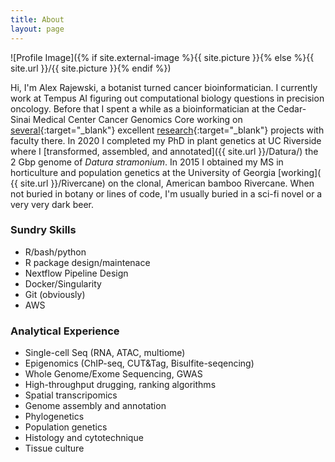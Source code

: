 ```yaml
---
title: About
layout: page
---
```


![Profile Image]({% if site.external-image %}{{ site.picture }}{% else %}{{ site.url }}/{{ site.picture }}{% endif %})

Hi, I'm Alex Rajewski, a botanist turned cancer bioinformatician. I currently work at Tempus AI figuring out computational biology questions in precision oncology. Before that I spent a while as a bioinformatician at the Cedar-Sinai Medical Center Cancer Genomics Core working on [several](https://doi.org/10.3389/fpls.2022.954929){:target="\_blank"} excellent [research](https://doi.org/10.1152/ajpheart.00287.2022){:target="\_blank"} projects with faculty there. In 2020 I completed my PhD in plant genetics at UC Riverside where I [transformed, assembled, and annotated]({{ site.url }}/Datura/) the 2 Gbp genome of _Datura stramonium_. In 2015 I obtained my MS in horticulture and population genetics at the University of Georgia [working]( {{ site.url }}/Rivercane) on the clonal, American bamboo Rivercane. When not buried in botany or lines of code, I'm usually buried in a sci-fi novel or a very very dark beer.

### Sundry Skills

-   R/bash/python
-   R package design/maintenace
-   Nextflow Pipeline Design
-   Docker/Singularity
-   Git (obviously)
-   AWS

### Analytical Experience

-   Single-cell Seq (RNA, ATAC, multiome)
-   Epigenomics (ChIP-seq, CUT&Tag, Bisulfite-seqencing)
-   Whole Genome/Exome Sequencing, GWAS
-   High-throughput drugging, ranking algorithms
-   Spatial transcripomics
-   Genome assembly and annotation
-   Phylogenetics
-   Population genetics
-   Histology and cytotechnique
-   Tissue culture
